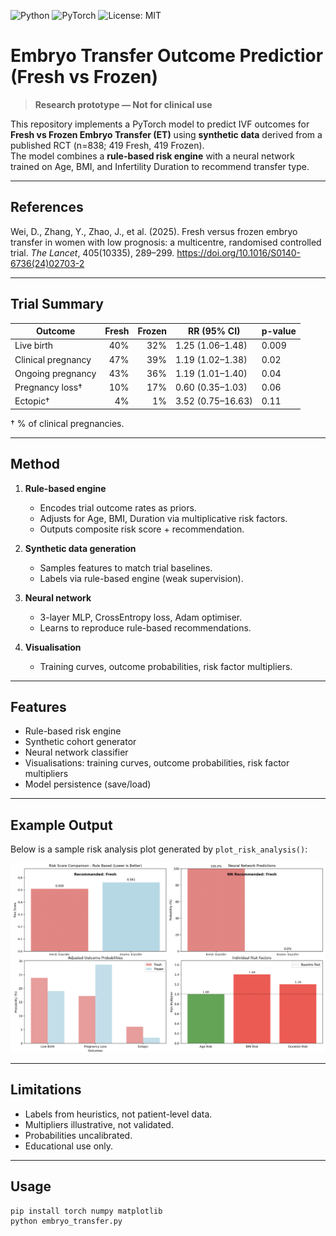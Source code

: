 ![Python](https://img.shields.io/badge/python-3.10+-blue)
![PyTorch](https://img.shields.io/badge/PyTorch-2.0+-ee4c2c)
![License: MIT](https://img.shields.io/badge/License-MIT-yellow)

# Embryo Transfer Outcome Predictior (Fresh vs Frozen)

> **Research prototype — Not for clinical use**

This repository implements a PyTorch model to predict IVF outcomes for **Fresh vs Frozen Embryo Transfer (ET)** using **synthetic data** derived from a published RCT (n=838; 419 Fresh, 419 Frozen).  
The model combines a **rule-based risk engine** with a neural network trained on Age, BMI, and Infertility Duration to recommend transfer type.

---

## References
Wei, D., Zhang, Y., Zhao, J., et al. (2025). Fresh versus frozen embryo transfer in women with low prognosis: a multicentre, randomised controlled trial. *The Lancet*, 405(10335), 289–299. [https://doi.org/10.1016/S0140-6736(24)02703-2 ](https://doi.org/10.1136/bmj-2024-081474)

---

## Trial Summary

| Outcome | Fresh | Frozen | RR (95% CI) | p-value |
|---------|------:|-------:|-------------|---------|
| Live birth | 40% | 32% | 1.25 (1.06–1.48) | 0.009 |
| Clinical pregnancy | 47% | 39% | 1.19 (1.02–1.38) | 0.02 |
| Ongoing pregnancy | 43% | 36% | 1.19 (1.01–1.40) | 0.04 |
| Pregnancy loss† | 10% | 17% | 0.60 (0.35–1.03) | 0.06 |
| Ectopic† | 4% | 1% | 3.52 (0.75–16.63) | 0.11 |

† % of clinical pregnancies.

---

## Method

1. **Rule-based engine**  
   - Encodes trial outcome rates as priors.  
   - Adjusts for Age, BMI, Duration via multiplicative risk factors.  
   - Outputs composite risk score + recommendation.

2. **Synthetic data generation**  
   - Samples features to match trial baselines.  
   - Labels via rule-based engine (weak supervision).

3. **Neural network**  
   - 3-layer MLP, CrossEntropy loss, Adam optimiser.  
   - Learns to reproduce rule-based recommendations.

4. **Visualisation**  
   - Training curves, outcome probabilities, risk factor multipliers.

---

## Features

- Rule-based risk engine
- Synthetic cohort generator
- Neural network classifier
- Visualisations: training curves, outcome probabilities, risk factor multipliers
- Model persistence (save/load)

---

## Example Output

Below is a sample risk analysis plot generated by `plot_risk_analysis()`:

![Risk analysis example](examples/risk_plot.png)

---

## Limitations

- Labels from heuristics, not patient-level data.  
- Multipliers illustrative, not validated.  
- Probabilities uncalibrated.  
- Educational use only.

---

## Usage

```bash
pip install torch numpy matplotlib
python embryo_transfer.py

